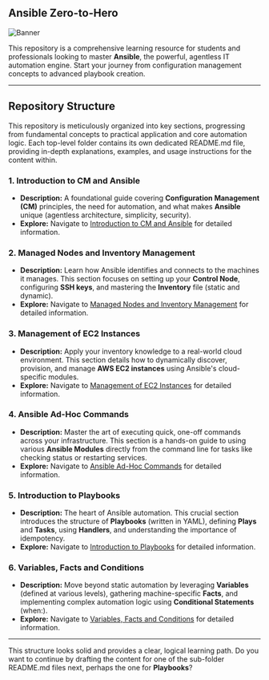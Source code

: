 ## Ansible Zero-to-Hero

<img src="https://github.com/bhuvan-raj/Ansible-Zero-to-Hero/blob/main/assets/ansible.webp" alt="Banner" />

This repository is a comprehensive learning resource for students and professionals looking to master **Ansible**, the powerful, agentless IT automation engine. Start your journey from configuration management concepts to advanced playbook creation.

-----

## Repository Structure

This repository is meticulously organized into key sections, progressing from fundamental concepts to practical application and core automation logic. Each top-level folder contains its own dedicated $\text{README.md}$ file, providing in-depth explanations, examples, and usage instructions for the content within.

### 1\. Introduction to CM and Ansible

  * **Description:** A foundational guide covering **Configuration Management (CM)** principles, the need for automation, and what makes **Ansible** unique (agentless architecture, simplicity, security).
  * **Explore:** Navigate to [Introduction to CM and Ansible](https://www.google.com/search?q=./Introduction%2520to%2520CM%2520and%2520Ansible/) for detailed information.

### 2\. Managed Nodes and Inventory Management

  * **Description:** Learn how Ansible identifies and connects to the machines it manages. This section focuses on setting up your **Control Node**, configuring **SSH keys**, and mastering the **Inventory** file (static and dynamic).
  * **Explore:** Navigate to [Managed Nodes and Inventory Management](https://www.google.com/search?q=./Managed%2520Nodes%2520and%2520Inventory%2520Management/) for detailed information.

### 3\. Management of EC2 Instances

  * **Description:** Apply your inventory knowledge to a real-world cloud environment. This section details how to dynamically discover, provision, and manage **AWS EC2 instances** using Ansible's cloud-specific modules.
  * **Explore:** Navigate to [Management of EC2 Instances](https://www.google.com/search?q=./Management%2520of%2520EC2%2520Instances/) for detailed information.

### 4\. Ansible Ad-Hoc Commands

  * **Description:** Master the art of executing quick, one-off commands across your infrastructure. This section is a hands-on guide to using various **Ansible Modules** directly from the command line for tasks like checking status or restarting services.
  * **Explore:** Navigate to [Ansible Ad-Hoc Commands](https://www.google.com/search?q=./Ansible%2520Ad-Hoc%2520Commands/) for detailed information.

### 5\. Introduction to Playbooks

  * **Description:** The heart of Ansible automation. This crucial section introduces the structure of **Playbooks** (written in YAML), defining **Plays** and **Tasks**, using **Handlers**, and understanding the importance of idempotency.
  * **Explore:** Navigate to [Introduction to Playbooks](https://www.google.com/search?q=./Introduction%2520to%2520Playbooks/) for detailed information.

### 6\. Variables, Facts and Conditions

  * **Description:** Move beyond static automation by leveraging **Variables** (defined at various levels), gathering machine-specific **Facts**, and implementing complex automation logic using **Conditional Statements** ($\text{when:}$).
  * **Explore:** Navigate to [Variables, Facts and Conditions](https://www.google.com/search?q=./Variables%2520Facts%2520and%2520Conditions/) for detailed information.

-----

This structure looks solid and provides a clear, logical learning path. Do you want to continue by drafting the content for one of the sub-folder $\text{README.md}$ files next, perhaps the one for **Playbooks**?
